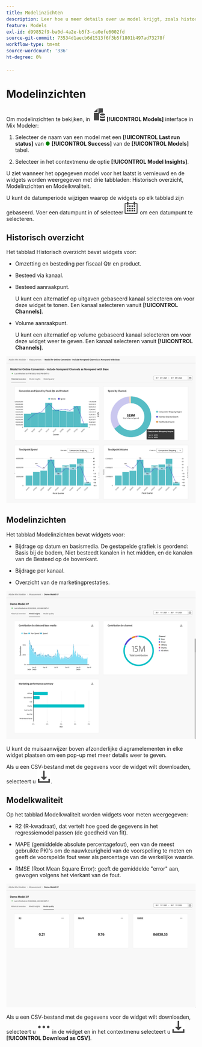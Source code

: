 ```yaml
---
title: Modelinzichten
description: Leer hoe u meer details over uw model krijgt, zoals historisch overzicht, modelinzichten en modelkwaliteit in de Mix Modeler.
feature: Models
exl-id: d99852f9-ba0d-4a2e-b5f3-ca0efe6002fd
source-git-commit: 73534d1aecb6d1513f6f3b5f1801b497ad73278f
workflow-type: tm+mt
source-wordcount: '336'
ht-degree: 0%

---
```


# Modelinzichten

Om modelinzichten te bekijken, in ![Modellen](../assets/icons/FileData.svg) **[!UICONTROL Models]** interface in Mix Modeler:

1. Selecteer de naam van een model met een **[!UICONTROL Last run status]** van <span style="color:green">●</span> **[!UICONTROL Success]** van de **[!UICONTROL Models]** tabel.

1. Selecteer in het contextmenu de optie **[!UICONTROL Model Insights]**.

U ziet wanneer het opgegeven model voor het laatst is vernieuwd en de widgets worden weergegeven met drie tabbladen: Historisch overzicht, Modelinzichten en Modelkwaliteit.

U kunt de datumperiode wijzigen waarop de widgets op elk tabblad zijn gebaseerd. Voer een datumpunt in of selecteer ![Kalender](../assets/icons/Calendar.svg) om een datumpunt te selecteren.


## Historisch overzicht

Het tabblad Historisch overzicht bevat widgets voor:

* Omzetting en besteding per fiscaal Qtr en product.

* Besteed via kanaal.

* Besteed aanraakpunt.

  U kunt een alternatief op uitgaven gebaseerd kanaal selecteren om voor deze widget te tonen. Een kanaal selecteren vanuit **[!UICONTROL Channels]**.

* Volume aanraakpunt.

  U kunt een alternatief op volume gebaseerd kanaal selecteren om voor deze widget weer te geven. Een kanaal selecteren vanuit **[!UICONTROL Channels]**.

![Model - Historisch overzicht](../assets/model-historical-overview.png)

## Modelinzichten

Het tabblad Modelinzichten bevat widgets voor:

* Bijdrage op datum en basismedia. De gestapelde grafiek is geordend: Basis bij de bodem, Niet besteedt kanalen in het midden, en de kanalen van de Besteed op de bovenkant.

* Bijdrage per kanaal.

* Overzicht van de marketingprestaties.

![Model - Modelinzichten](../assets/model-model-insights.png)

U kunt de muisaanwijzer boven afzonderlijke diagramelementen in elke widget plaatsen om een pop-up met meer details weer te geven.

Als u een CSV-bestand met de gegevens voor de widget wilt downloaden, selecteert u ![Downloaden](../assets/icons/Download.svg).




## Modelkwaliteit

Op het tabblad Modelkwaliteit worden widgets voor meten weergegeven:

* R2 (R-kwadraat), dat vertelt hoe goed de gegevens in het regressiemodel passen (de goedheid van fit).

* MAPE (gemiddelde absolute percentagefout), een van de meest gebruikte PKI&#39;s om de nauwkeurigheid van de voorspelling te meten en geeft de voorspelde fout weer als percentage van de werkelijke waarde.

* RMSE (Root Mean Square Error): geeft de gemiddelde &quot;error&quot; aan, gewogen volgens het vierkant van de fout.

![Modelkwaliteit](../assets/model-quality.png)

Als u een CSV-bestand met de gegevens voor de widget wilt downloaden, selecteert u ![Meer](../assets/icons/More.svg) in de widget en in het contextmenu selecteert u ![Downloaden](../assets/icons/Download.svg) **[!UICONTROL Download as CSV]**.
